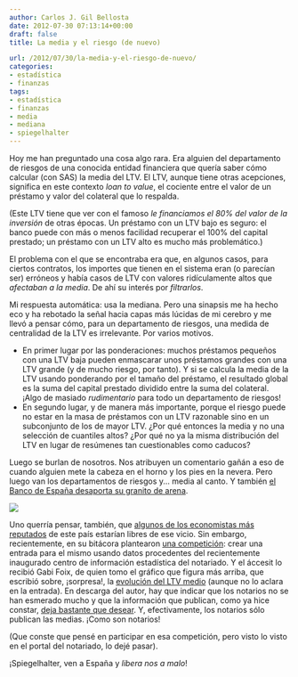 ```yaml
---
author: Carlos J. Gil Bellosta
date: 2012-07-30 07:13:14+00:00
draft: false
title: La media y el riesgo (de nuevo)

url: /2012/07/30/la-media-y-el-riesgo-de-nuevo/
categories:
- estadística
- finanzas
tags:
- estadística
- finanzas
- media
- mediana
- spiegelhalter
---
```


Hoy me han preguntado una cosa algo rara. Era alguien del departamento de riesgos de una conocida entidad financiera que quería saber cómo calcular (con SAS) la media del LTV. El LTV, aunque tiene otras acepciones, significa en este contexto _loan to value_, el cociente entre el valor de un préstamo y valor del colateral que lo respalda.

(Este LTV tiene que ver con el famoso _le financiamos el 80% del valor de la inversión_ de otras épocas. Un préstamo con un LTV bajo es seguro: el banco puede con más o menos facilidad recuperar el 100% del capital prestado; un préstamo con un LTV alto es mucho más problemático.)

El problema con el que se encontraba era que, en algunos casos, para ciertos contratos, los importes que tienen en el sistema eran (o parecían ser) erróneos y había casos de LTV con valores ridículamente altos que _afectaban a la media_. De ahí su interés por _filtrarlos_.

Mi respuesta automática: usa la mediana. Pero una sinapsis me ha hecho eco y ha rebotado la señal hacia capas más lúcidas de mi cerebro y me llevó a pensar cómo, para un departamento de riesgos, una medida de centralidad de la LTV es irrelevante. Por varios motivos.

* En primer lugar por las ponderaciones: muchos préstamos pequeños con una LTV baja pueden enmascarar unos préstamos grandes con una LTV grande (y de mucho riesgo, por tanto). Y si se calcula la media de la LTV usando ponderando por el tamaño del préstamo, el resultado global es la suma del capital prestado dividido entre la suma del colateral. ¡Algo de masiado _rudimentario_ para todo un departamento de riesgos!
* En segundo lugar, y de manera más importante, porque el riesgo puede no estar en la masa de préstamos con un LTV razonable sino en un subconjunto de los de mayor LTV. ¿Por qué entonces la media y no una selección de cuantiles altos? ¿Por qué no ya la misma distribución del LTV en lugar de resúmenes tan cuestionables como caducos?

Luego se burlan de nosotros. Nos atribuyen un comentario gañán a eso de cuando alguien mete la cabeza en el horno y los pies en la nevera. Pero luego van los departamentos de riesgos y... media al canto. Y también [el Banco de España desaporta su granito de arena](http://www.datanalytics.com/blog/2012/06/12/por-que-me-quejo-del-banco-de-espana/).

[![](/wp-uploads/2012/07/neg18.png)
](/wp-uploads/2012/07/neg18.png)

Uno querría pensar, también, que [algunos de los economistas más reputados](http://www.fedeablogs.net/economia/) de este país estarían libres de ese vicio. Sin embargo, recientemente, en su bitácora plantearon [una competición](http://www.fedeablogs.net/economia/?p=23735): crear una entrada para el mismo usando datos procedentes del recientemente inaugurado centro de información estadística del notariado. Y el áccesit lo recibió Gabi Foix, de quien tomo el gráfico que figura más arriba, que escribió sobre, ¡sorpresa!, la [evolución del LTV medio](http://www.fedeablogs.net/economia/?p=23641) (aunque no lo aclara en la entrada). En descarga del autor, hay que indicar que los notarios no se han esmerado mucho y que la información que publican, como ya hice constar, [deja bastante que desear](http://www.datanalytics.com/blog/2012/07/11/otra-oximoron-notarios-y-estadisticas/). Y, efectivamente, los notarios sólo publican las medias. ¡Como son notarios!

(Que conste que pensé en participar en esa competición, pero visto lo visto en el portal del notariado, lo dejé pasar).

¡Spiegelhalter, ven a España y _libera nos a malo_!
